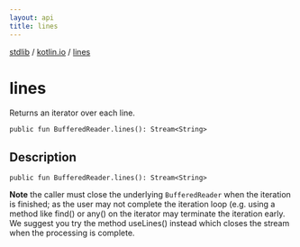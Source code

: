 ```yaml
---
layout: api
title: lines
---
```

[stdlib](../index.md) / [kotlin.io](index.md) / [lines](lines.md)

# lines
Returns an iterator over each line.
```
public fun BufferedReader.lines(): Stream<String>
```
## Description
```
public fun BufferedReader.lines(): Stream<String>
```
<b>Note</b> the caller must close the underlying <code>BufferedReader</code>
when the iteration is finished; as the user may not complete the iteration loop (e.g. using a method like find() or any() on the iterator
may terminate the iteration early.
<br>
We suggest you try the method useLines() instead which closes the stream when the processing is complete.


